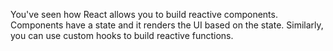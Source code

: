 You've seen how React allows you to build reactive components. Components have a state and it renders the UI based on the state. Similarly, you can use custom hooks to build reactive functions.

